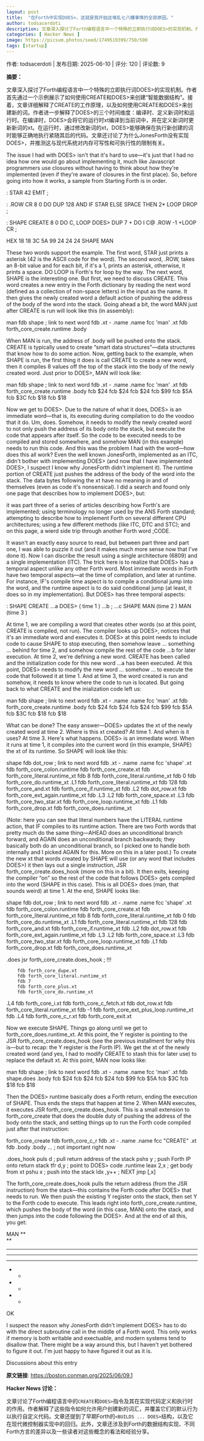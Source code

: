 ```yaml
---
layout: post
title:  "在Forth中实现DOES>，这就是我开始这堆乱七八糟事情的全部原因。"
author: todsacerdoti
description: 文章深入探讨了Forth编程语言中一个特殊的立即执行词DOES>的实现机制。作者首先通过一个示例展示了如何使用CREATE和DOES>来创建“智能数据结构”。接着，文章详细解释了CREATE的工作原理，以及如何使用CREATE和DOES>来创建新的词。作者进一步解释了DOES>的三个时间维度：编译时、定义新词时和运行时。在编译时，DOES>会将它的运行时xt编译到当前词中，并在定义新词时更新新词的xt。在运行时，通过修改新词的xt，DOES>能够确保在执行新创建的词时能够正确地执行紧随其后的代码。文章还讨论了为什么JonesForth没有实现DOES>，并推测这与现代系统对内存可写性和可执行性的限制有关。
categories: [ Hacker News ]
image: https://picsum.photos/seed/1749519399/750/500
tags: [startup]
---
```


作者: todsacerdoti | 发布日期: 2025-06-10 | 评分: 120 | 评论数: 9

**摘要：**

文章深入探讨了Forth编程语言中一个特殊的立即执行词DOES>的实现机制。作者首先通过一个示例展示了如何使用CREATE和DOES>来创建“智能数据结构”。接着，文章详细解释了CREATE的工作原理，以及如何使用CREATE和DOES>来创建新的词。作者进一步解释了DOES>的三个时间维度：编译时、定义新词时和运行时。在编译时，DOES>会将它的运行时xt编译到当前词中，并在定义新词时更新新词的xt。在运行时，通过修改新词的xt，DOES>能够确保在执行新创建的词时能够正确地执行紧随其后的代码。文章还讨论了为什么JonesForth没有实现DOES>，并推测这与现代系统对内存可写性和可执行性的限制有关。

The issue I had with DOES> isn't that it's hard to use—it's just that I had no idea how one would go about implementing it,
much like Javascript programmers use closures without having to think about how they're implemented
(even if they're aware of closures in the first place).
So,
before going into how it works,
a sample from Starting Forth is in order.

: STAR 42 EMIT ;

: .ROW CR 8 0 DO
    DUP 128 AND IF STAR ELSE SPACE THEN 2*
  LOOP DROP ;

: SHAPE CREATE 8 0 DO C, LOOP
  DOES> DUP 7 + DO I C@ .ROW -1 +LOOP CR ;

HEX 18 18 3C 5A 99 24 24 24 SHAPE MAN

These two words support the example.
The first word, STAR just prints a asterisk
(42 is the ASCII code for the word).
The second word,
.ROW,
takes an 8-bit value and for each bit,
if it's a 1,
prints an asterisk,
otherwise,
it prints a space.
DO LOOP is Forth's for loop by the way.
The next word,
SHAPE is the interesting one.
But first,
we need to discuss CREATE.
This word creates a new entry in the Forth dictionary by reading the next word
(defined as a collection of non-space letters)
in the input as the name.
It then gives the newly created word a default action of pushing the address of the body of the word into the stack.
Going ahead a bit,
the word MAN just after CREATE is run will look like this
(in assembly):

man		fdb	shape	; link to next word
		fdb	.xt - .name
.name		fcc	'man'
.xt		fdb	forth_core_create.runtime
.body

When MAN is run,
the address of .body will be pushed onto the stack.
CREATE is typically used to create “smart data structures”—data structures that know how to do some action.
Now,
getting back to the example,
when SHAPE is run,
the first thing it does is call CREATE to create a new word,
then it compiles 8 values off the top of the stack into the body of the newly created word.
Just prior to DOES>, 
MAN will look like:

man		fdb	shape	; link to next word
		fdb	.xt - .name
.name		fcc	'man'
.xt		fdb	forth_core_create.runtime
.body		fcb	$24
		fcb	$24
		fcb	$24
		fcb	$99
		fcb	$5A
		fcb	$3C
		fcb	$18
		fcb	$18

Now we get to DOES>.
Due to the nature of what it does,
DOES> is an immediate word—that is,
its executing during compilation to do the voodoo that it do.
Um, does.
Somehow,
it needs to modify the newly created word to not only push the address of its body onto the stack,
but execute the code that appears after itself.
So the code to be executed needs to be compiled and stored somewhere,
and somehow MAN
(in this example) needs to run this code.
And this was the problem I had with the word—how does this all work?
Even the well known JonesForth,
implemented as an ITC,
didn't bother with implementing DOES>
(and now that I have implemented DOES>,
I suspect I know why JonesForth didn't implement it).
The runtime portion of CREATE just pushes the address of the body of the word into the stack.
The data bytes following the xt have no meaning in and of themselves
(even as code it's nonsensical).
I did a search and found only one page that describes how to implement DOES>,
but:

it was part three of a series of articles describing how Forth's are implemented;
using terminology no longer used by the ANS Forth standard;
attempting to describe how to implement Forth on several different CPU architectures;
using a few different methods (like ITC, DTC and STC);
and on this page, a wierd side trip through another Forth word ;CODE.

It wasn't an exactly easy source to read,
but between part three and part one,
I was able to puzzle it out
(and it makes much more sense now that I've done it).
Now I can discribe the result using a single architecture
(6809) and a single implementation (ITC).
The trick here is to realize that DOES> has a temporal aspect unlike any other Forth word.
Most immediate words in Forth have two temporal aspects—at the time of compilation,
and later at runtime.
For instance,
IF's compile time aspect is to compile a conditional jump into the word,
and the runtime aspect is to do said conditional jump
(at least,
it does so in my implementation).
But DOES> has three temporal aspects:

: SHAPE CREATE ...a DOES> ( time 1 ) ...b ;
...c SHAPE MAN (time 2 )
MAN (time 3 )

At time 1,
we are compiling a word that creates other words
(so at this point, CREATE is compiled, not run).
The compiler looks up DOES>, 
notices that it's an immediate word and executes it.
DOES> at this point needs to include code to cause SHAPE to stop executing,
then somehow leave … something … behind for time 2,
and somehow compile the rest of the code ...b for later execution.
At time 2,
we're defining a new word.
CREATE has been called and the initialization code for this new word …a has been executed.
At this point,
DOES> needs to modify the new word … somehow … to execute the code that followed it at time 1.
And at time 3,
the word created is run and somehow,
it needs to know where the code to run is located.
But going back to what CREATE and the inialization code left us:

man		fdb	shape	; link to next word
		fdb	.xt - .name
.name		fcc	'man'
.xt		fdb	forth_core_create.runtime
.body		fcb	$24
		fcb	$24
		fcb	$24
		fcb	$99
		fcb	$5A
		fcb	$3C
		fcb	$18
		fcb	$18

What can be done?
The easy answer—DOES> updates the xt of the newly created word at time 2.
Where is this xt created?
At time 1.
And when is it uses?
At time 3.
Here's what happens.
DOES> is an immediate word.
When it runs at time 1,
it compiles into the current word
(in this example, SHAPE)
the xt of its runtime.
So SHAPE will look like this:

shape		fdb	dot_row	; link to next word
		fdb	.xt - .name
.name		fcc	'shape'
.xt		fdb	forth_core_colon.runtime
		fdb	forth_core_create.xt
		fdb	forth_core_literal.runtime_xt
		fdb	8
		fdb	forth_core_literal.runtime_xt
		fdb	0
		fdb	forth_core_do.runtime_xt
.L1		fdb	forth_core_literal.runtime_xt
		fdb	128
		fdb	forth_core_and.xt
		fdb	forth_core_if.runtime_xt
		fdb	.L2
		fdb	dot_row.xt
		fdb	forth_core_ext_again.runtime_xt
		fdb	.L3
.L2		fdb	forth_core_space.xt
.L3		fdb	forth_core_two_star.xt
		fdb	forth_core_loop.runtime_xt
		fdb	.L1
		fdb	forth_core_drop.xt
		fdb	forth_core_does.runtime_xt

(Note:  here you can see that literal numbers have the LITERAL runtime action,
that IF compiles to its runtime action.
There are two Forth words that pretty much do the same thing—AHEAD does an unconditional branch forward,
and AGAIN does an unconditional branch backwards;
they basically both do an unconditional branch,
so I picked one to handle both internally and I picked AGAIN for this.
More on this in a later post.)
To create the new xt that words created by SHAPE will use
(or any word that includes DOES>)
it then lays out a single instruction,
JSR forth_core_create.does_hook
(more on this in a bit).
It then exits,
keeping the compiler “on” so the rest of the code that follows DOES> gets compiled into the word
(SHAPE in this case).
This is all DOES> does (man, that sounds weird) at time 1.
At the end,
SHAPE looks like:

shape		fdb	dot_row	; link to next word
		fdb	.xt - .name
.name		fcc	'shape'
.xt		fdb	forth_core_colon.runtime
		fdb	forth_core_create.xt
		fdb	forth_core_literal.runtime_xt
		fdb	8
		fdb	forth_core_literal.runtime_xt
		fdb	0
		fdb	forth_core_do.runtime_xt
.L1		fdb	forth_core_literal.runtime_xt
		fdb	128
		fdb	forth_core_and.xt
		fdb	forth_core_if.runtime_xt
		fdb	.L2
		fdb	dot_row.xt
		fdb	forth_core_ext_again.runtime_xt
		fdb	.L3
.L2		fdb	forth_core_space.xt
.L3		fdb	forth_core_two_star.xt
		fdb	forth_core_loop.runtime_xt
		fdb	.L1
		fdb	forth_core_drop.xt
		fdb	forth_core_does.runtime_xt

.does		jsr	forth_core_create.does_hook	; !!!

		fdb	forth_core_dupe.xt
		fdb	forth_core_literal.runtime_xt
		fdb	7
		fdb	forth_core_plus.xt
		fdb	forth_core_do.runtime_xt
.L4		fdb	forth_core_i.xt
		fdb	forth_core_c_fetch.xt
		fdb	dot_row.xt
		fdb	forth_core_literal.runtime_xt
		fdb	-1
		fdb	forth_core_ext_plus_loop.runtime_xt
		fdb	.L4
		fdb	forth_core_c_r.xt
		fdb	forth_core_exit.xt

Now we execute SHAPE.
Things go along until we get to forth_core_does.runtime_xt.
At this point,
the Y register is pointing to the JSR forth_core_create.does_hook
(see the previous installment for why this is—but to recap:
the Y register is the Forth IP).
We get the xt of the newly created word
(and yes,
I had to modify CREATE to stash this for later use)
to replace the default xt.
At this point, MAN now looks like:

man		fdb	shape	; link to next word
		fdb	.xt - .name
.name		fcc	'man'
.xt		fdb	shape.does
.body		fcb	$24
		fcb	$24
		fcb	$24
		fcb	$99
		fcb	$5A
		fcb	$3C
		fcb	$18
		fcb	$18

Then the DOES> runtime basically does a Forth return,
ending the execution of SHAPE.
Thus ends the steps that happen at time 2.
When MAN executes,
it executes JSR forth_core_create.does_hook.
This is a small extension to forth_core_create that does the double duty of pushing the address of the body onto the stack,
and setting things up to run the Forth code compiled just after that instruction:

forth_core_create
		fdb	forth_core_c_r
		fdb	.xt - .name
.name		fcc	"CREATE"
.xt		fdb	.body
.body		...		; not important right now

.does_hook	puls	d	; pull return address of the stack
		pshs	y	; push Forth IP onto return stack
		tfr	d,y	; point to DOES> code
.runtime	leax	2,x	; get body from xt
		pshu	x	; push into the stack
		ldx	,y++	; NEXT
		jmp	[,x]

The forth_core_create.does_hook pulls the return address
(from the JSR instruction) from the stack—this contains the Forth code after DOES> that needs to run.
We then push the existing Y register onto the stack,
then set Y to the Forth code to execute.
This leads right into forth_core_create.runtime,
which pushes the body of the word
(in this case, MAN)
onto the stack,
and then jumps into the code following the DOES>.
And at the end of all this,
you get:

MAN
   **   
   **   
  ****  
 * ** * 
*  **  *
  *  *  
  *  *  
  *  *
 OK

I suspect the reason why JonesForth didn't implement DOES> has to do with the direct subroutine call in the middle of a Forth word.
This only works if memory is both writable and exectuable,
and modern systems tend to disallow that.
There might be a way around this,
but I haven't yet bothered to figure it out.
I'm just happy to have figured it out as it is.

Discussions about this entry

**原文链接**: https://boston.conman.org/2025/06/09.1

**Hacker News 讨论：**

文章讨论了Forth编程语言中的`CREATE`和`DOES>`指令及其在实现代码定义和执行时的作用。作者解释了这些指令如何允许用户创建新的词汇，并覆盖它们的默认行为以执行自定义代码。文章还提到了早期Forth的`<BUILDS ... DOES>`结构，以及它在现代微控制器实现中的回归。此外，文章还涉及到Forth的数据结构实现、不同Forth方言的差异以及一些读者对这些概念的看法和经验分享。

